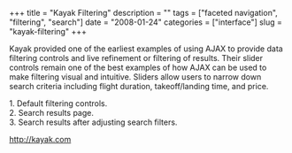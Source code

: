 +++
title = "Kayak Filtering"
description = ""
tags = ["faceted navigation", "filtering", "search"]
date = "2008-01-24"
categories = ["interface"]
slug = "kayak-filtering"
+++


<p>Kayak provided one of the earliest examples of using AJAX to provide data filtering controls and live refinement or filtering of results. Their slider controls remain one of the best examples of how AJAX can be used to make filtering visual and intuitive. Sliders allow users to narrow down search criteria including flight duration, takeoff/landing time, and price.  </p>
<div id="screens-full" class="clear"><div class="caption">1. Default filtering controls.</div><div class="fullimg clear"><a href="http://media.konigi.com/interface/kayak-filtering-1.png" class="group" rel="group" title="1. Default filtering controls."><img src="http://media.konigi.com/interface/kayak-filtering-1.png" alt="" class="img-responsive"></a></div></div><div id="screens-full" class="clear"><div class="caption">2. Search results page.</div><div class="fullimg clear"><a href="http://media.konigi.com/interface/kayak-filtering-2.png" class="group" rel="group" title="2. Search results page."><img src="http://media.konigi.com/interface/kayak-filtering-2.png" alt="" class="img-responsive"></a></div></div><div id="screens-full" class="clear"><div class="caption">3. Search results after adjusting search filters.</div><div class="fullimg clear"><a href="http://media.konigi.com/interface/kayak-filtering-3.png" class="group" rel="group" title="3. Search results after adjusting search filters."><img src="http://media.konigi.com/interface/kayak-filtering-3.png" alt="" class="img-responsive"></a></div></div>        
<p><a href="http://kayak.com/">http://kayak.com</a></p>

